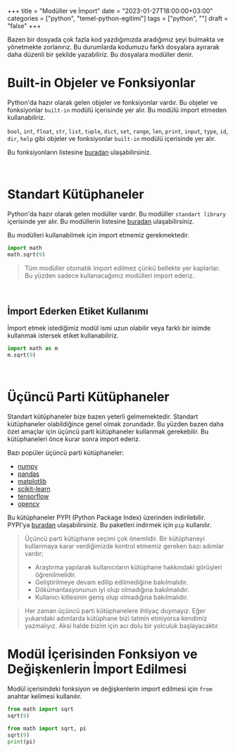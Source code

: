 +++
title = "Modüller ve İmport"
date = "2023-01-27T18:00:00+03:00"
categories = ["python", "temel-python-egitimi"]
tags = ["python", ""]
draft = "false"
+++


Bazen bir dosyada çok fazla kod yazdığımızda aradığımız şeyi bulmakta ve yönetmekte zorlanırız.
Bu durumlarda kodumuzu farklı dosyalara ayırarak daha düzenli bir şekilde yazabiliriz. Bu dosyalara modüller denir.

# Built-in Objeler ve Fonksiyonlar

Python'da hazır olarak gelen objeler ve fonksiyonlar vardır. Bu objeler ve fonksiyonlar `built-in` modülü içerisinde yer alır. Bu modülü import etmeden kullanabiliriz.

`bool`, `int`, `float`, `str`, `list`, `tuple`, `dict`, `set`, `range`, `len`, `print`, `input`, `type`, `id`, `dir`, `help` gibi objeler ve fonksiyonlar `built-in` modülü içerisinde yer alır.

Bu fonksiyonların listesine [buradan](https://docs.python.org/3/library/functions.html) ulaşabilirsiniz.

&nbsp;

# Standart Kütüphaneler

Python'da hazır olarak gelen modüller vardır. Bu modüller `standart library` içerisinde yer alır. Bu modüllerin listesine [buradan](https://docs.python.org/3/library/index.html) ulaşabilirsiniz.

Bu modülleri kullanabilmek için import etmemiz gerekmektedir.

```python
import math
math.sqrt(9)
```

> Tüm modüller otomatik import edilmez çünkü bellekte yer kaplarlar. Bu yüzden sadece kullanacağımız modülleri import ederiz.

&nbsp;

## İmport Ederken Etiket Kullanımı

İmport etmek istediğimiz modül ismi uzun olabilir veya farklı bir isimde kullanmak istersek etiket kullanabiliriz.

```python
import math as m
m.sqrt(9)
```
&nbsp;

# Üçüncü Parti Kütüphaneler

Standart kütüphaneler bize bazen yeterli gelmemektedir. Standart kütüphaneler olabildiğince genel olmak zorundadır. Bu yüzden bazen daha özel amaçlar için üçüncü parti kütüphaneler kullanmak gerekebilir.
Bu kütüphaneleri önce kurar sonra import ederiz.

Bazı popüler üçüncü parti kütüphaneler:
- [numpy](https://numpy.org/)
- [pandas](https://pandas.pydata.org/)
- [matplotlib](https://matplotlib.org/)
- [scikit-learn](https://scikit-learn.org/stable/)
- [tensorflow](https://www.tensorflow.org/)
- [opencv](https://opencv.org/)

Bu kütüphaneler PYPI (Python Package Index) üzerinden indirilebilir. PYPI'ya [buradan](https://pypi.org/) ulaşabilirsiniz. Bu paketleri indirmek için `pip` kullanılır.

> Üçüncü parti kütüphane seçimi çok önemlidir. Bir kütüphaneyi kullanmaya karar verdiğimizde kontrol etmemiz gereken bazı adımlar vardır;
> - Araştırma yapılarak kullanıcıların kütüphane hakkındaki görüşleri öğrenilmelidir.
> - Geliştirilmeye devam edilip edilmediğine bakılmalıdır.
> - Dökümantasyonunun iyi olup olmadığına bakılmalıdır.
> - Kullanıcı kitlesinin geniş olup olmadığına bakılmalıdır.

> Her zaman üçüncü parti kütüphanelere ihtiyaç duymayız. Eğer yukarıdaki adımlarda kütüphane bizi tatmin etmiyorsa kendimiz yazmalıyız. Aksi halde bizim için acı dolu bir yolculuk başlayacaktır.

# Modül İçerisinden Fonksiyon ve Değişkenlerin İmport Edilmesi

Modül içerisindeki fonksiyon ve değişkenlerin import edilmesi için `from` anahtar kelimesi kullanılır.

```python
from math import sqrt
sqrt(9)
```
```python
from math import sqrt, pi
sqrt(9)
print(pi)
```
